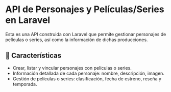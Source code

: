 # API de Personajes y Películas/Series en Laravel

Esta es una API construida con Laravel que permite gestionar personajes de películas o series, así como la información de dichas producciones.

## 📌 Características

- Crear, listar y vincular personajes con películas o series.
- Información detallada de cada personaje: nombre, descripción, imagen.
- Gestión de películas o series: clasificación, fecha de estreno, reseña y temporada.

